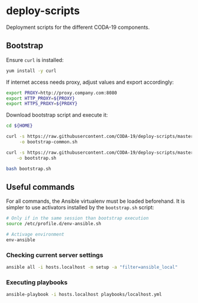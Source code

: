 # deploy-scripts

Deployment scripts for the different CODA-19 components.

## Bootstrap

Ensure `curl` is installed:

```bash
yum install -y curl
```

If internet access needs proxy, adjust values and export accordingly:

```bash
export PROXY=http://proxy.company.com:8080
export HTTP_PROXY=${PROXY}
export HTTPS_PROXY=${PROXY}
```

Download bootstrap script and execute it:

```bash
cd ${HOME}

curl -s https://raw.githubusercontent.com/CODA-19/deploy-scripts/master/ansible/scripts/bootstrap-common.sh \
     -o bootstrap-common.sh

curl -s https://raw.githubusercontent.com/CODA-19/deploy-scripts/master/ansible/scripts/bootstrap.sh \
    -o bootstrap.sh

bash bootstrap.sh
```

## Useful commands

For all commands, the Ansible virtualenv must be loaded beforehand. It is simpler
to use activators installed by the `bootstrap.sh` script:

```bash
# Only if in the same session than bootstrap execution
source /etc/profile.d/env-ansible.sh

# Activage environment
env-ansible
```

### Checking current server settings

```bash
ansible all -i hosts.localhost -m setup -a "filter=ansible_local"
```

### Executing playbooks

```bash
ansible-playbook -i hosts.localhost playbooks/localhost.yml
```
